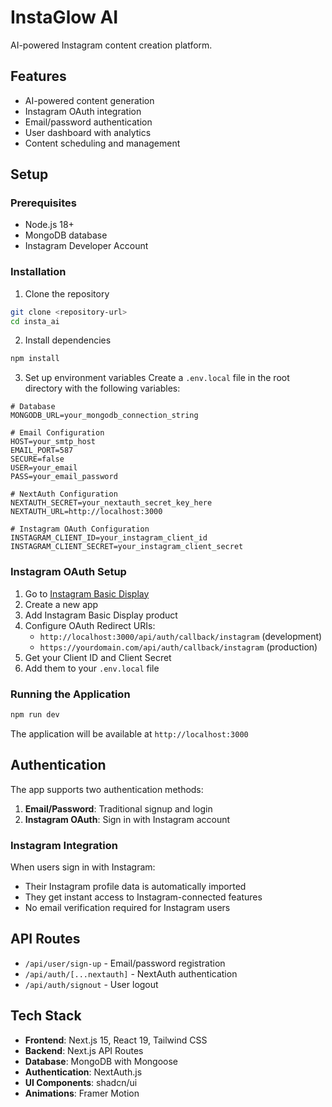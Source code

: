 # InstaGlow AI

AI-powered Instagram content creation platform.

## Features

- AI-powered content generation
- Instagram OAuth integration
- Email/password authentication
- User dashboard with analytics
- Content scheduling and management

## Setup

### Prerequisites

- Node.js 18+
- MongoDB database
- Instagram Developer Account

### Installation

1. Clone the repository

```bash
git clone <repository-url>
cd insta_ai
```

2. Install dependencies

```bash
npm install
```

3. Set up environment variables
   Create a `.env.local` file in the root directory with the following variables:

```env
# Database
MONGODB_URL=your_mongodb_connection_string

# Email Configuration
HOST=your_smtp_host
EMAIL_PORT=587
SECURE=false
USER=your_email
PASS=your_email_password

# NextAuth Configuration
NEXTAUTH_SECRET=your_nextauth_secret_key_here
NEXTAUTH_URL=http://localhost:3000

# Instagram OAuth Configuration
INSTAGRAM_CLIENT_ID=your_instagram_client_id
INSTAGRAM_CLIENT_SECRET=your_instagram_client_secret
```

### Instagram OAuth Setup

1. Go to [Instagram Basic Display](https://developers.facebook.com/docs/instagram-basic-display-api/getting-started)
2. Create a new app
3. Add Instagram Basic Display product
4. Configure OAuth Redirect URIs:
   - `http://localhost:3000/api/auth/callback/instagram` (development)
   - `https://yourdomain.com/api/auth/callback/instagram` (production)
5. Get your Client ID and Client Secret
6. Add them to your `.env.local` file

### Running the Application

```bash
npm run dev
```

The application will be available at `http://localhost:3000`

## Authentication

The app supports two authentication methods:

1. **Email/Password**: Traditional signup and login
2. **Instagram OAuth**: Sign in with Instagram account

### Instagram Integration

When users sign in with Instagram:

- Their Instagram profile data is automatically imported
- They get instant access to Instagram-connected features
- No email verification required for Instagram users

## API Routes

- `/api/user/sign-up` - Email/password registration
- `/api/auth/[...nextauth]` - NextAuth authentication
- `/api/auth/signout` - User logout

## Tech Stack

- **Frontend**: Next.js 15, React 19, Tailwind CSS
- **Backend**: Next.js API Routes
- **Database**: MongoDB with Mongoose
- **Authentication**: NextAuth.js
- **UI Components**: shadcn/ui
- **Animations**: Framer Motion
